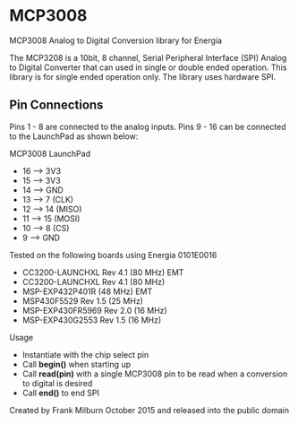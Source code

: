 # MCP3008
MCP3008 Analog to Digital Conversion library for Energia

  The MCP3208 is a 10bit, 8 channel, Serial Peripheral Interface (SPI) Analog to Digital Converter that can used in single or double ended operation.  This library is for single ended operation only.  The library uses hardware SPI.

  Pin Connections
  ---------------
  Pins 1 - 8 are connected to the analog inputs.  Pins 9 - 16 can be connected to the LaunchPad as shown below:
  
  MCP3008      LaunchPad
  * 16   -->   3V3
  * 15   -->   3V3
  * 14   -->   GND
  * 13   -->   7      (CLK)
  * 12   -->   14     (MISO)
  * 11   -->   15     (MOSI)
  * 10   -->   8      (CS)
  * 9    -->   GND

  Tested on the following boards using Energia 0101E0016

  * CC3200-LAUNCHXL Rev 4.1 (80 MHz) EMT
  * CC3200-LAUNCHXL Rev 4.1 (80 MHz)
  * MSP-EXP432P401R (48 MHz) EMT
  * MSP430F5529 Rev 1.5 (25 MHz)
  * MSP-EXP430FR5969 Rev 2.0 (16 MHz)
  * MSP-EXP430G2553 Rev 1.5 (16 MHz)

  Usage
  
  - Instantiate with the chip select pin
  - Call **begin()** when starting up
  - Call **read(pin)** with a single MCP3008 pin to be read when a conversion to digital is desired
  - Call **end()** to end SPI

Created by Frank Milburn October 2015 and released into the public domain

